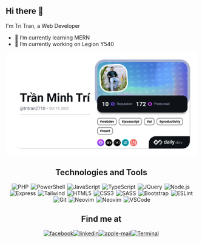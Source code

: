 ## Hi there 👋

I'm Tri Tran, a Web Developer

- 🌱 I’m currently learning MERN
- 🔭 I’m currently working on Legion Y540

<a href="https://app.daily.dev/tritran2710"><img src="devcard.png" width="652" alt="Trần Minh Trí's Dev Card"/></a>

<h2 align="center">Technologies and Tools</h2>

<div style="display: flex; justify-content: center; margin: 0 auto; flex-wrap: wrap;">
    <span style="margin-right: 3px;"><img src="https://img.shields.io/badge/PHP-282C34?logo=php&logoColor=777BB4" title="PHP" /></span>
    <span style="margin: 0 3px;"><img src="https://img.shields.io/badge/PowerShell-282C34?logo=powershell&logoColor=5391FE" title="PowerShell" /></span>
    <span style="margin: 0 3px;"><img src="https://img.shields.io/badge/JavaScript-282C34?logo=javascript&logoColor=F7DF1E" title="JavaScript" /></span>
    <span style="margin: 0 3px;"><img src="https://img.shields.io/badge/TypeScript-282C34?logo=typescript&logoColor=3178C6" title="TypeScript" /></span>
    <span style="margin: 0 3px;"><img src="https://img.shields.io/badge/JQuery-282C34?logo=jquery&logoColor=0769AD" title="JQuery" /></span>
    <span style="margin: 0 3px;"><img src="https://img.shields.io/badge/Node.js-282C34?logo=node.js&logoColor=00F200" title="Node.js" /></span>
    <span style="margin: 0 3px;"><img src="https://img.shields.io/badge/Express-282C34?logo=express&logoColor=FFFFFF" title="Express" /></span>
    <span style="margin: 0 3px;"><img src="https://img.shields.io/badge/Tailwind%20CSS-282C34?logo=tailwind-css&logoColor=38B2AC" title="Tailwind" /></span>
    <span style="margin: 0 3px;"><img src="https://img.shields.io/badge/HTML5-282C34?logo=html5&logoColor=E34F26" title="HTML5" /></span>
    <span style="margin: 0 3px;"><img src="https://img.shields.io/badge/CSS3-282C34?logo=css3&logoColor=1572B6" title="CSS3" /></span>
    <span style="margin: 0 3px;"><img src="https://img.shields.io/badge/Sass-282C34?logo=sass&logoColor=CC6699" title="SASS" /></span>
    <span style="margin: 0 3px;"><img src="https://img.shields.io/badge/Bootstrap-282C34?logo=bootstrap&logoColor=7952B3" title="Bootstrap" /></span>
    <span style="margin: 0 3px;"><img src="https://img.shields.io/badge/ESLint-282C34?logo=eslint&logoColor=4B32C3" title="ESLint" /></span>
    <span style="margin: 0 3px;"><img src="https://img.shields.io/badge/Git-282C34?logo=git&logoColor=F05032" title="Git" /></span>
    <span style="margin: 0 3px;"><img src="https://img.shields.io/badge/Neovim-282C34?logo=neovim&logoColor=57A143" title="Neovim" /></span>
    <span style="margin: 0 3px;"><img src="https://img.shields.io/badge/Zend%20Framework-282C34?logo=zend-framework&logoColor=57A143" title="Neovim" /></span>
    <span style="margin-left: 3px;"><img src="https://img.shields.io/badge/VS%20Code-282C34?logo=visual-studio-code&logoColor=007ACC" title="VSCode" /></span>
</div>

<h2 align="center">Find me at</h2>

<div style="display: flex; justify-content: center;" align="center">
    <a href="https://www.facebook.com/tri.tran.940" target="_blank" rel="noopener"><img width="64" height="64" src="https://img.icons8.com/nolan/64/1A6DFF/C822FF/facebook.png" alt="facebook" /></a>
    <a href="https://www.linkedin.com/in/tran-tri-851541108/" target="_blank" rel="noopener"><img width="64" height="64" src="https://img.icons8.com/nolan/64/1A6DFF/C822FF/linkedin.png" alt="linkedin" /></a>
    <a href="mailto:inpro2710@gmail.com" target="_blank" rel="noopener"><img width="64" height="64" src="https://img.icons8.com/nolan/64/1A6DFF/C822FF/apple-mail.png" alt="apple-mail" /></a>
    <a href="https://minhtri2710.vercel.app/" target="_blank" rel="noopener"><img width="64" height="64" src="https://img.icons8.com/nolan/64/1A6DFF/C822FF/console.png" alt="Terminal" /></a>
</div>
